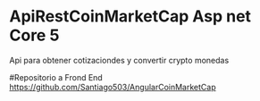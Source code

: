 # ApiRestCoinMarketCap Asp net Core 5
Api  para obtener cotizaciondes y convertir crypto monedas



#Repositorio a Frond End
https://github.com/Santiago503/AngularCoinMarketCap
